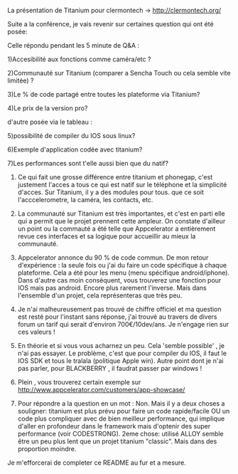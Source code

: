 La présentation de Titanium pour clermontech -> http://clermontech.org/

Suite a la conférence, je vais revenir sur certaines question qui ont été posée: 

Celle répondu pendant les 5 minute de Q&A :

1)Accesibilité aux fonctions comme caméra/etc ? 

2)Communauté sur Titanium (comparer a Sencha Touch ou cela semble vite limitée) ?

3)Le % de code partagé entre toutes les plateforme via Titanium?

4)Le prix de la version pro?

d'autre posée via le tableau :

5)possibilité de compiler du IOS sous linux?

6)Exemple d'application codée avec titanium?

7)Les performances sont t'elle aussi bien que du natif?




1) Ce qui fait une grosse différence entre titanium et phonegap, c'est justement l'acces a tous ce qui est natif sur le téléphone et la simplicité d'acces. Sur Titanium, il y a des modules pour tous. que ce soit l'acccelerometre, la caméra, les contacts, etc.

2) La communauté sur Titanium est très importantes, et c'est en parti elle qui a permit que le projet prennent cette ampleur. On constate d'ailleur un point ou la commauté a été telle que Appcelerator a entièrement revue ces interfaces et sa logique pour accueillir au mieux la communauté.

3) Appcelerator annonce du 90 % de code commun. De mon retour d'expérience : la seule fois ou j'ai du faire un code spécifique à chaque plateforme. Cela a été pour les menu (menu spécifique android/iphone). Dans d'autre cas moin conséquent, vous trouverez une fonction pour IOS mais pas android. Encore plus rarement l'inverse. Mais dans l'ensemble d'un projet, cela représenteras que très peu.

4) Je n'ai malheureusement pas trouvé de chiffre officiel et ma question est resté pour l'instant sans réponse, j'ai trouvé au travers de divers forum un tarif qui serait d'environ 700€/10dev/ans. Je n'engage rien sur ces valeurs !

5) En théorie et si vous vous acharnez un peu. Cela 'semble possible' , je n'ai pas essayer. Le problème, c'est que pour compiler du IOS, il faut le IOS SDK et tous le tralala (politique Apple win). Autre point dont je n'ai pas parler, pour BLACKBERRY , il faudrat passer par windows !

6) Plein , vous trouverez certain exemple sur http://www.appcelerator.com/customers/app-showcase/

7) Pour répondre a la question en un mot : Non. Mais il y a deux choses a souligner: titanium est plus prévu pour faire un code rapide/facile OU un code plus compliquer avec de bien meilleur performance, qui implique d'aller en profondeur dans le framework mais d'optenir des super performance (voir CODESTRONG). 2eme chose: utilisé ALLOY semble être un peu plus lent que un projet titanium "classic". Mais dans des proportion moindre.

Je m'efforcerai de completer ce README au fur et a mesure.







